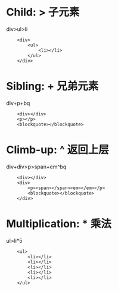 # Child: > 子元素
div>ul>li
``` 
    <div>
        <ul>
            <li></li>
        </ul>
    </div>
```
# Sibling: + 兄弟元素
div+p+bq
```
    <div></div>
    <p></p>
    <blockquote></blockquote>
```
# Climb-up: ^ 返回上层
div+div>p>span+em^bq
```
    <div></div>
    <div>
        <p><span></span><em></em></p>
        <blockquote></blockquote>
    </div>
```
# Multiplication: * 乘法
ul>li*5
```
    <ul>
        <li></li>
        <li></li>
        <li></li>
        <li></li>
        <li></li>
    </ul>
```
